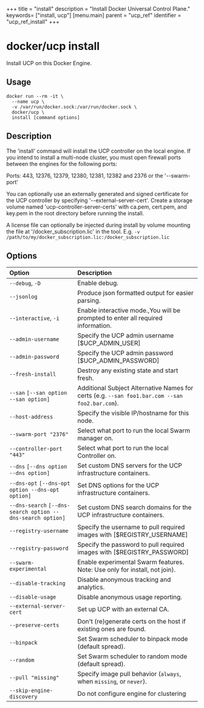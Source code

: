 +++
title = "install"
description = "Install Docker Universal Control Plane."
keywords= ["install, ucp"]
[menu.main]
parent = "ucp_ref"
identifier = "ucp_ref_install"
+++

# docker/ucp install

Install UCP on this Docker Engine.

## Usage

```
docker run --rm -it \
  --name ucp \
  -v /var/run/docker.sock:/var/run/docker.sock \
  docker/ucp \
  install [command options]
```

## Description

The 'install' command will install the UCP controller on the
local engine. If you intend to install a multi-node cluster,
you must open firewall ports between the engines for the
following ports:

Ports: 443, 12376, 12379, 12380, 12381, 12382 and 2376 or the '--swarm-port'

You can optionally use an externally generated and signed certificate
for the UCP controller by specifying '--external-server-cert'.  Create a storage
volume named 'ucp-controller-server-certs' with ca.pem, cert.pem, and key.pem
in the root directory before running the install.

A license file can optionally be injected during install by volume
mounting the file at '/docker_subscription.lic' in the tool.  E.g.
`-v /path/to/my/docker_subscription.lic:/docker_subscription.lic`

## Options

| Option                                                     | Description                                                                                    |
|:-----------------------------------------------------------|:-----------------------------------------------------------------------------------------------|
| `--debug`, `-D`                                            | Enable debug.                                                                                  |
| `--jsonlog`                                                | Produce json formatted output for easier parsing.                                              |
| `--interactive`, `-i`                                      | Enable interactive mode.,You will be prompted to enter all required information.               |
| `--admin-username`                                         | Specify the UCP admin username [$UCP_ADMIN_USER]                                               |
| `--admin-password`                                         | Specify the UCP admin password [$UCP_ADMIN_PASSWORD]                                           |
| `--fresh-install`                                          | Destroy any existing state and start fresh.                                                    |
| `--san` `[--san option --san option]`                      | Additional Subject Alternative Names for certs (e.g. `--san foo1.bar.com --san foo2.bar.com`). |
| `--host-address`                                           | Specify the visible IP/hostname for this node.                                                 |
| `--swarm-port "2376"`                                      | Select what port to run the local Swarm manager on.                                            |
| `--controller-port "443"`                                  | Select what port to run the local Controller on.                                               |
| `--dns` `[--dns option --dns option]`                      | Set custom DNS servers for the UCP infrastructure containers.                                  |
| `--dns-opt` `[--dns-opt option --dns-opt option]`          | Set DNS options for the UCP infrastructure containers.                                         |
| `--dns-search` `[--dns-search option --dns-search option]` | Set custom DNS search domains for the UCP infrastructure containers.                           |
| `--registry-username`                                      | Specify the username to pull required images with [$REGISTRY_USERNAME]                         |
| `--registry-password`                                      | Specify the password to pull required images with [$REGISTRY_PASSWORD]                         |
| `--swarm-experimental`                                     | Enable experimental Swarm features. Note: Use only for install, not join).                     |
| `--disable-tracking`                                       | Disable anonymous tracking and analytics.                                                      |
| `--disable-usage`                                          | Disable anonymous usage reporting.                                                             |
| `--external-server-cert`                                   | Set up UCP with an external CA.                                                                |
| `--preserve-certs`                                         | Don't (re)generate certs on the host if existing ones are found.                               |
| `--binpack`                                                | Set Swarm scheduler to binpack mode (default spread).                                          |
| `--random`                                                 | Set Swarm scheduler to random mode (default spread).                                           |
| `--pull "missing"`                                         | Specify image pull behavior (`always`, when `missing`, or `never`).                            |
| `--skip-engine-discovery`                                  | Do not configure engine for clustering                                                         |

